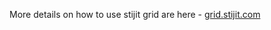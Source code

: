 More details on how to use stijit grid are here - <a href="http://grid.stijit.com/">grid.stijit.com</a>